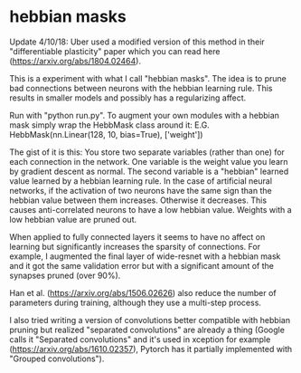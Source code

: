# hebbian masks

Update 4/10/18: Uber used a modified version of this method in their "differentiable plasticity" paper which you can read here (https://arxiv.org/abs/1804.02464).

This is a experiment with what I call "hebbian masks". The idea is to prune bad connections between neurons with the hebbian learning rule. This results in smaller models and possibly has a regularizing affect.

Run with "python run.py". To augment your own modules with a hebbian mask simply wrap the HebbMask class around it: E.G. HebbMask(nn.Linear(128, 10, bias=True), ['weight'])

The gist of it is this: You store two separate variables (rather than one) for each connection in the network. One variable is the weight value you learn by gradient descent as normal. The second variable is a "hebbian" learned value learned by a hebbian learning rule. In the case of artificial neural networks, if the activation of two neurons have the same sign than the hebbian value between them increases. Otherwise it decreases. This causes anti-correlated neurons to have a low hebbian value. Weights with a low hebbian value are pruned out.

When applied to fully connected layers it seems to have no affect on learning but significantly increases the sparsity of connections. For example, I augmented the final layer of wide-resnet with a hebbian mask and it got the same validation error but with a significant amount of the synapses pruned (over 90%).

Han et al. (https://arxiv.org/abs/1506.02626) also reduce the number of parameters during training, although they use a multi-step process.

I also tried writing a version of convolutions better compatible with hebbian pruning but realized "separated convolutions" are already a thing (Google calls it "Separated convolutions" and it's used in xception for example (https://arxiv.org/abs/1610.02357), Pytorch has it partially implemented with "Grouped convolutions").

